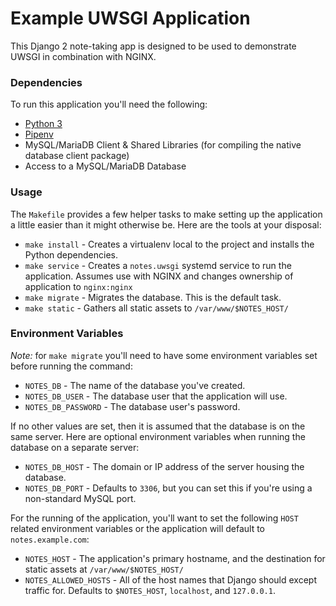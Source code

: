 # Example UWSGI Application

This Django 2 note-taking app is designed to be used to demonstrate UWSGI in combination with NGINX.

### Dependencies

To run this application you'll need the following:

* [Python 3][1]
* [Pipenv][2]
* MySQL/MariaDB Client & Shared Libraries (for compiling the native database client package)
* Access to a MySQL/MariaDB Database

### Usage

The `Makefile` provides a few helper tasks to make setting up the application a little easier than it might otherwise be. Here are the tools at your disposal:

* `make install` - Creates a virtualenv local to the project and installs the Python dependencies.
* `make service` - Creates a `notes.uwsgi` systemd service to run the application. Assumes use with NGINX and changes ownership of application to `nginx:nginx`
* `make migrate` - Migrates the database. This is the default task.
* `make static` - Gathers all static assets to `/var/www/$NOTES_HOST/`

### Environment Variables

*Note:* for `make migrate` you'll need to have some environment variables set before running the command:

* `NOTES_DB` - The name of the database you've created.
* `NOTES_DB_USER` - The database user that the application will use.
* `NOTES_DB_PASSWORD` - The database user's password.

If no other values are set, then it is assumed that the database is on the same server. Here are optional environment variables when running the database on a separate server:

* `NOTES_DB_HOST` - The domain or IP address of the server housing the database.
* `NOTES_DB_PORT` - Defaults to `3306`, but you can set this if you're using a non-standard MySQL port.

For the running of the application, you'll want to set the following `HOST` related environment variables or the application will default to `notes.example.com`:

* `NOTES_HOST` - The application's primary hostname, and the destination for static assets at `/var/www/$NOTES_HOST/`
* `NOTES_ALLOWED_HOSTS` - All of the host names that Django should except traffic for. Defaults to `$NOTES_HOST`, `localhost`, and `127.0.0.1`.

[1]: https://www.python.org
[2]: https://docs.pipenv.org
